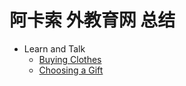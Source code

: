 # 阿卡索 外教育网 总结
* Learn and Talk
  * [Buying Clothes](content/001_buying-clothes.md)
  * [Choosing a Gift](content/002_choosing-a-gift.md)